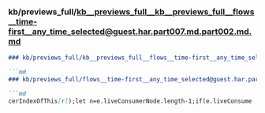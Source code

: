 ### kb/previews_full/kb__previews_full__kb__previews_full__flows__time-first__any_time_selected@guest.har.part007.md.part002.md.md

```md
### kb/previews_full/kb__previews_full__flows__time-first__any_time_selected@guest.har.part007.md.part002.md

```md
### kb/previews_full/flows__time-first__any_time_selected@guest.har.part007.md (part 002)

```md
cerIndexOfThis[r]);let n=e.liveConsumerNode.length-1;if(e.liveConsume
```

```

```

```
